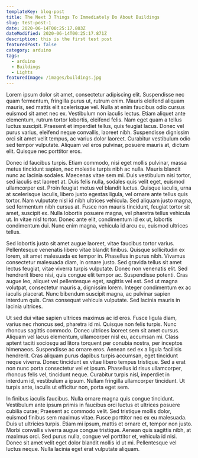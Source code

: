 ```yaml
---
templateKey: blog-post
title: The Next 3 Things To Immediately Do About Buildings
slug: test-post-1
date: 2020-06-14T00:25:17.803Z
dateModified: 2020-06-14T00:25:17.871Z
description: this is the first test post
featuredPost: false
category: arduino
tags:
  - arduino
  - Buildings
  - Lights
featuredImage: /images/buildings.jpg
---
```

<!--StartFragment-->

Lorem ipsum dolor sit amet, consectetur adipiscing elit. Suspendisse nec quam fermentum, fringilla purus ut, rutrum enim. Mauris eleifend aliquam mauris, sed mattis elit scelerisque vel. Nulla at enim faucibus odio cursus euismod sit amet nec ex. Vestibulum non iaculis lectus. Etiam aliquet ante elementum, rutrum tortor lobortis, eleifend felis. Nam eget quam a tellus luctus suscipit. Praesent et imperdiet tellus, quis feugiat lacus. Donec vel purus varius, eleifend neque convallis, laoreet nibh. Suspendisse dignissim orci sit amet velit tempus, ac varius dolor laoreet. Curabitur vestibulum odio sed tempor vulputate. Aliquam vel eros pulvinar, posuere mauris at, dictum elit. Quisque nec porttitor eros.

Donec id faucibus turpis. Etiam commodo, nisi eget mollis pulvinar, massa metus tincidunt sapien, nec molestie turpis nibh ac nulla. Mauris blandit nunc ac lacinia sodales. Maecenas vitae sem mi. Duis vestibulum nisi tortor, sed iaculis est laoreet at. Duis felis nulla, sodales quis velit eget, euismod ullamcorper est. Proin feugiat metus vel blandit luctus. Quisque iaculis, urna at scelerisque iaculis, libero justo egestas ligula, vel ornare ante tellus quis tortor. Nam vulputate nisl id nibh ultrices vehicula. Sed aliquam justo magna, sed fermentum nibh cursus at. Fusce non mauris tincidunt, feugiat tortor sit amet, suscipit ex. Nulla lobortis posuere magna, vel pharetra tellus vehicula ut. In vitae nisl tortor. Donec ante elit, condimentum id ex ut, lobortis condimentum dui. Nunc enim magna, vehicula id arcu eu, euismod ultrices tellus.

Sed lobortis justo sit amet augue laoreet, vitae faucibus tortor varius. Pellentesque venenatis libero vitae blandit finibus. Quisque sollicitudin ex lorem, sit amet malesuada ex tempor in. Phasellus in purus nibh. Vivamus consectetur malesuada diam, in ornare justo. Sed gravida tellus sit amet lectus feugiat, vitae viverra turpis vulputate. Donec non venenatis elit. Sed hendrerit libero nisi, quis congue elit tempor ac. Suspendisse potenti. Cras augue leo, aliquet vel pellentesque eget, sagittis vel est. Sed ut magna volutpat, consectetur mauris a, dignissim lorem. Integer condimentum ex ac iaculis placerat. Nunc bibendum suscipit magna, ac pulvinar sapien interdum quis. Cras consequat vehicula vulputate. Sed lacinia mauris in lacinia ultrices.

Ut sed dui vitae sapien ultrices maximus ac id eros. Fusce ligula diam, varius nec rhoncus sed, pharetra id mi. Quisque non felis turpis. Nunc rhoncus sagittis commodo. Donec ultrices laoreet sem sit amet cursus. Aliquam vel lacus elementum, ullamcorper nisl eu, accumsan mi. Class aptent taciti sociosqu ad litora torquent per conubia nostra, per inceptos himenaeos. Suspendisse ac ornare eros. Aenean sed ex a ligula facilisis hendrerit. Cras aliquam purus dapibus turpis accumsan, eget tincidunt neque viverra. Donec tincidunt ex vitae libero tempus tristique. Sed a erat non nunc porta consectetur vel et ipsum. Phasellus id risus ullamcorper, rhoncus felis vel, tincidunt neque. Curabitur turpis nisl, imperdiet in interdum id, vestibulum a ipsum. Nullam fringilla ullamcorper tincidunt. Ut turpis ante, iaculis ut efficitur non, porta eget sem.

In finibus iaculis faucibus. Nulla ornare magna quis congue tincidunt. Vestibulum ante ipsum primis in faucibus orci luctus et ultrices posuere cubilia curae; Praesent ac commodo velit. Sed tristique mollis dolor, euismod finibus sem maximus vitae. Fusce porttitor nec ex eu malesuada. Duis ut ultricies turpis. Etiam mi ipsum, mattis et ornare et, tempor non justo. Morbi convallis viverra augue congue tristique. Aenean quis sagittis nibh, at maximus orci. Sed purus nulla, congue vel porttitor et, vehicula id nisi. Donec sit amet velit eget dolor blandit mollis id ut mi. Pellentesque vel luctus neque. Nulla lacinia eget erat vulputate aliquam.

<!--EndFragment-->